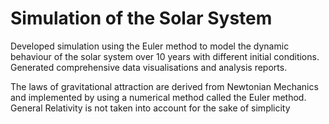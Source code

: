 # Simulation of the Solar System

Developed simulation using the Euler method to model the dynamic behaviour of the solar system over 10 years with different initial conditions. Generated comprehensive data visualisations and analysis reports.

The laws of gravitational attraction are derived from Newtonian Mechanics and implemented by using a numerical method called the Euler method. General Relativity is not taken into account for the sake of simplicity
